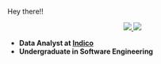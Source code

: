 Hey there!!
<div align="center">
    <a href="https://www.linkedin.com/in/ceciliasilvads/" target="_blank"><img src="https://img.shields.io/badge/-LinkedIn-beabfd?style=for-the-badge&logo=linkedin&logoColor=white" target="_blank">
    </a>
    <a href="https://www.hackerrank.com/ceciliasilvadsza" target="_blank"><img src="https://img.shields.io/badge/-hackerRank-beabfd?style=for-the-badge&logo=HackerRank&logoColor=white" target="_blank">
    </a> 
</div>


- **Data Analyst at [Indico](https://www.linkedin.com/company/indicobr)**
- **Undergraduate in Software Engineering**

